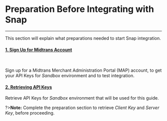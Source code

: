 # Preparation Before Integrating with Snap
<hr>
This section will explain what preparations needed to start Snap integration.



#### [1. Sign Up for Midtrans Account](/en/midtrans-account/overview.md)

<br>

Sign up for a Midtrans Merchant Administration Portal (MAP) account, to get your API Keys for *Sandbox* environment and to test integration.
</div>

<div class="my-card">


#### [2. Retrieving API Keys](/en/midtrans-account/overview.md#retrieving-api-access-keys)

Retrieve API Keys for *Sandbox* environment that will be used for this guide.
</div>



?>**Note:**
Complete the preparation section to retrieve *Client Key* and *Server Key*, before proceeding.